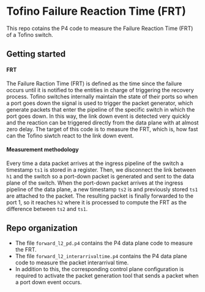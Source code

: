 # Tofino Failure Reaction Time (FRT)
This repo cotains the P4 code to measure the Failure Reaction Time (FRT) of a Tofino switch.


## Getting started
#### FRT
The Failure Raction Time (FRT) is defined as the time since the failure occurs until it is notified to the entities in charge of triggering the recovery process. Tofino switches internally maintain the state of their ports so when a port goes down the signal is used to trigger the packet generator, which generate packets that enter the pipeline of the specific switch in which the port goes down. In this way, the link down event is detected very quickly and the reaction can be triggered directly from the data plane with at almost zero delay. The target of this code is to measure the FRT, which is, how fast can the Tofino siwtch react to the link down event.
#### Measurement methodology
Every time a data packet arrives at the ingress pipeline of the switch a timestamp `ts1` is stored in a register. Then, we disconnect the link between `h1` and the switch so a port-down packet is generated and sent to the data plane of the switch. When the port-down packet arrives at the ingress pipeline of the data plane, a new timestamp `ts2` is and previously stored `ts1` are attached to the packet. The resulting packet is finally forwarded to the port 1, so it reaches `h2` where it is processed to compute the FRT as the difference between `ts2` and `ts1`.

## Repo organization
- The file `forward_l2_pd.p4` contains the P4 data plane code to measure the FRT.
- The file `forward_l2_interarrivaltime.p4` contains the P4 data plane code to measure the packet interarrival time.
- In addition to this, the corresponding control plane configuration is required to activate the packet generation tool that sends a packet when a port down event occurs.